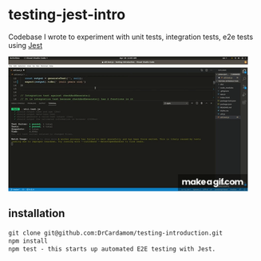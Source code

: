 # testing-jest-intro
Codebase I wrote to experiment with unit tests, integration tests, e2e tests using [Jest](https://jestjs.io/)

![Testing Demo](testing.gif)

## installation 
```
git clone git@github.com:DrCardamom/testing-introduction.git
npm install
npm test - this starts up automated E2E testing with Jest.
```


